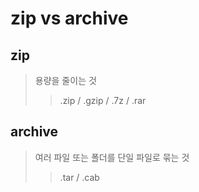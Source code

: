 # zip vs archive

## zip

> 용량을 줄이는 것
>
> > .zip / .gzip / .7z / .rar

## archive

> 여러 파일 또는 폴더를 단일 파일로 묶는 것
>
> > .tar / .cab

